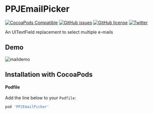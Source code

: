 # PPJEmailPicker
[![CocoaPods Compatible](https://img.shields.io/cocoapods/v/PPJEmailPicker.svg)](https://img.shields.io/cocoapods/v/PPJEmailPicker.svg)
[![GitHub issues](https://img.shields.io/github/issues/ppaulojr/PPJEmailPicker.svg?style=plastic)](https://github.com/ppaulojr/PPJEmailPicker/issues) 
[![GitHub license](https://img.shields.io/badge/license-MIT-blue.svg?style=plastic)](https://raw.githubusercontent.com/ppaulojr/PPJEmailPicker/master/LICENSE)
[![Twitter](https://img.shields.io/badge/twitter-@ppaulojr-blue.svg?style=flat)](http://twitter.com/ppaulojr)

An UITextField replacement to select multiple e-mails

## Demo
![maildemo](https://cloud.githubusercontent.com/assets/1206478/15473873/903f70a2-20d8-11e6-919e-474682571106.gif)

## Installation with CocoaPods

#### Podfile

Add the line below to your `Podfile`:

```ruby
pod 'PPJEmailPicker'
```

